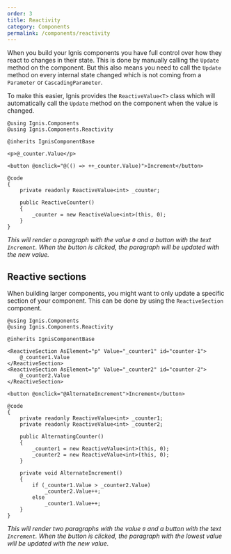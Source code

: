 ```yaml
---
order: 3
title: Reactivity
category: Components
permalink: /components/reactivity
---
```


When you build your Ignis components you have full control over how they react to changes in their state. This is done
by manually calling the `Update` method on the component. But this also means you need to call the `Update` method on
every internal state changed which is not coming from a `Parameter` or `CascadingParameter`.

To make this easier, Ignis provides the `ReactiveValue<T>` class which will automatically call the `Update` method on
the component when the value is changed.

```cshtml
@using Ignis.Components
@using Ignis.Components.Reactivity

@inherits IgnisComponentBase

<p>@_counter.Value</p>

<button @onclick="@(() => ++_counter.Value)">Increment</button>

@code
{
    private readonly ReactiveValue<int> _counter;

    public ReactiveCounter()
    {
        _counter = new ReactiveValue<int>(this, 0);
    }
}
```

*This will render a paragraph with the value `0` and a button with the text `Increment`. When the button is clicked, the
paragraph will be updated with the new value.*

## Reactive sections

When building larger components, you might want to only update a specific section of your component. This can be done
by using the `ReactiveSection` component.

```cshtml
@using Ignis.Components
@using Ignis.Components.Reactivity

@inherits IgnisComponentBase

<ReactiveSection AsElement="p" Value="_counter1" id="counter-1">
    @_counter1.Value
</ReactiveSection>
<ReactiveSection AsElement="p" Value="_counter2" id="counter-2">
    @_counter2.Value
</ReactiveSection>

<button @onclick="@AlternateIncrement">Increment</button>

@code
{
    private readonly ReactiveValue<int> _counter1;
    private readonly ReactiveValue<int> _counter2;

    public AlternatingCounter()
    {
        _counter1 = new ReactiveValue<int>(this, 0);
        _counter2 = new ReactiveValue<int>(this, 0);
    }

    private void AlternateIncrement()
    {
        if (_counter1.Value > _counter2.Value)
            _counter2.Value++;
        else
            _counter1.Value++;
    }
}
```

*This will render two paragraphs with the value `0` and a button with the text `Increment`. When the button is clicked,
the paragraph with the lowest value will be updated with the new value.*
